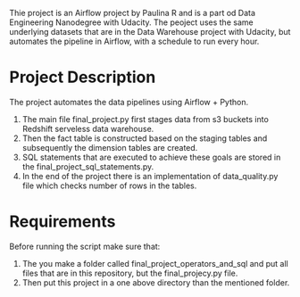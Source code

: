 Thie project is an Airflow project by Paulina R and is a part od Data Engineering Nanodegree with Udacity.
The peoject uses the same underlying datasets that are in the Data Warehouse project with Udacity, but automates the pipeline in Airflow, with a schedule to run every hour. 

# Project Description
The project automates the data pipelines using Airflow + Python.
1. The main file final_project.py first stages data from s3 buckets into Redshift serveless data warehouse.
2. Then the fact table is constructed based on the staging tables and subsequently the dimension tables are created.
3. SQL statements that are executed to achieve these goals are stored in the final_project_sql_statements.py.
4. In the end of the project there is an implementation of data_quality.py file which checks number of rows in the tables. 

# Requirements
Before running the script make sure that: 
1. The you make a folder called final_project_operators_and_sql and put all files that are in this repository, but the final_projecy.py file.
2. Then put this project in a one above directory than the mentioned folder. 
